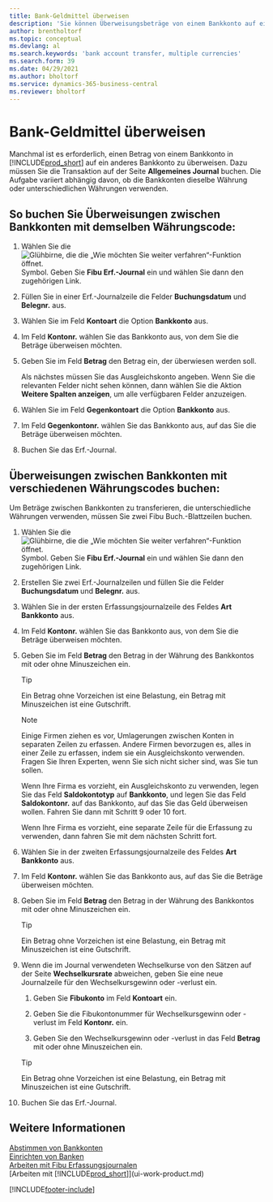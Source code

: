 ```yaml
---
title: Bank-Geldmittel überweisen
description: 'Sie können Überweisungsbeträge von einem Bankkonto auf ein anders übertragen, einschliesslich verschiedene Währungen, indem Sie die Transaktion im Fibu Erf.-Journal buchen.'
author: brentholtorf
ms.topic: conceptual
ms.devlang: al
ms.search.keywords: 'bank account transfer, multiple currencies'
ms.search.form: 39
ms.date: 04/29/2021
ms.author: bholtorf
ms.service: dynamics-365-business-central
ms.reviewer: bholtorf
---
```

# Bank-Geldmittel überweisen

Manchmal ist es erforderlich, einen Betrag von einem Bankkonto in [!INCLUDE[prod_short](includes/prod_short.md)] auf ein anderes Bankkonto zu überweisen. Dazu müssen Sie die Transaktion auf der Seite **Allgemeines Journal** buchen. Die Aufgabe variiert abhängig davon, ob die Bankkonten dieselbe Währung oder unterschiedlichen Währungen verwenden.

## So buchen Sie Überweisungen zwischen Bankkonten mit demselben Währungscode:

1. Wählen Sie die ![Glühbirne, die die „Wie möchten Sie weiter verfahren“-Funktion öffnet.](media/ui-search/search_small.png "Tell me-Funktion") Symbol. Geben Sie **Fibu Erf.-Journal** ein und wählen Sie dann den zugehörigen Link.
2. Füllen Sie in einer Erf.-Journalzeile die Felder **Buchungsdatum** und **Belegnr.** aus.
3. Wählen Sie im Feld **Kontoart** die Option **Bankkonto** aus.
4. Im Feld **Kontonr.** wählen Sie das Bankkonto aus, von dem Sie die Beträge überweisen möchten.
5. Geben Sie im Feld **Betrag** den Betrag ein, der überwiesen werden soll.

    Als nächstes müssen Sie das Ausgleichskonto angeben. Wenn Sie die relevanten Felder nicht sehen können, dann wählen Sie die Aktion **Weitere Spalten anzeigen**, um alle verfügbaren Felder anzuzeigen.
6. Wählen Sie im Feld **Gegenkontoart** die Option **Bankkonto** aus.
7. Im Feld **Gegenkontonr.** wählen Sie das Bankkonto aus, auf das Sie die Beträge überweisen möchten.
8. Buchen Sie das Erf.-Journal.

## Überweisungen zwischen Bankkonten mit verschiedenen Währungscodes buchen:

Um Beträge zwischen Bankkonten zu transferieren, die unterschiedliche Währungen verwenden, müssen Sie zwei Fibu Buch.-Blattzeilen buchen.

1. Wählen Sie die ![Glühbirne, die die „Wie möchten Sie weiter verfahren“-Funktion öffnet.](media/ui-search/search_small.png "Tell me-Funktion") Symbol. Geben Sie **Fibu Erf.-Journal** ein und wählen Sie dann den zugehörigen Link.
2. Erstellen Sie zwei Erf.-Journalzeilen und füllen Sie die Felder **Buchungsdatum** und **Belegnr.** aus.
3. Wählen Sie in der ersten Erfassungsjournalzeile des Feldes **Art** **Bankkonto** aus.
4. Im Feld **Kontonr.** wählen Sie das Bankkonto aus, von dem Sie die Beträge überweisen möchten.
5. Geben Sie im Feld **Betrag** den Betrag in der Währung des Bankkontos mit oder ohne Minuszeichen ein.

    > [!TIP]
    > Ein Betrag ohne Vorzeichen ist eine Belastung, ein Betrag mit Minuszeichen ist eine Gutschrift.

    > [!NOTE]
    > Einige Firmen ziehen es vor, Umlagerungen zwischen Konten in separaten Zeilen zu erfassen. Andere Firmen bevorzugen es, alles in einer Zeile zu erfassen, indem sie ein Ausgleichskonto verwenden. Fragen Sie Ihren Experten, wenn Sie sich nicht sicher sind, was Sie tun sollen.
    >
    > Wenn Ihre Firma es vorzieht, ein Ausgleichskonto zu verwenden, legen Sie das Feld **Saldokontotyp** auf **Bankkonto**, und legen Sie das Feld **Saldokontonr.** auf das Bankkonto, auf das Sie das Geld überweisen wollen. Fahren Sie dann mit Schritt 9 oder 10 fort.
    >
    > Wenn Ihre Firma es vorzieht, eine separate Zeile für die Erfassung zu verwenden, dann fahren Sie mit dem nächsten Schritt fort.
6. Wählen Sie in der zweiten Erfassungsjournalzeile des Feldes **Art** **Bankkonto** aus.
7. Im Feld **Kontonr.** wählen Sie das Bankkonto aus, auf das Sie die Beträge überweisen möchten.
8. Geben Sie im Feld **Betrag** den Betrag in der Währung des Bankkontos mit oder ohne Minuszeichen ein.

    > [!TIP]
    > Ein Betrag ohne Vorzeichen ist eine Belastung, ein Betrag mit Minuszeichen ist eine Gutschrift.
9. Wenn die im Journal verwendeten Wechselkurse von den Sätzen auf der Seite **Wechselkursrate** abweichen, geben Sie eine neue Journalzeile für den Wechselkursgewinn oder -verlust ein.  

    1. Geben Sie **Fibukonto** im Feld **Kontoart** ein.  

    2. Geben Sie die Fibukontonummer für Wechselkursgewinn oder -verlust im Feld **Kontonr.** ein.  

    3. Geben Sie den Wechselkursgewinn oder -verlust in das Feld **Betrag** mit oder ohne Minuszeichen ein.

    > [!TIP]
    > Ein Betrag ohne Vorzeichen ist eine Belastung, ein Betrag mit Minuszeichen ist eine Gutschrift.
10. Buchen Sie das Erf.-Journal.

## Weitere Informationen

[Abstimmen von Bankkonten](bank-manage-bank-accounts.md)  
[Einrichten von Banken](bank-setup-banking.md)  
[Arbeiten mit Fibu Erfassungsjournalen](ui-work-general-journals.md)  
[Arbeiten mit [!INCLUDE[prod_short](includes/prod_short.md)]](ui-work-product.md)


[!INCLUDE[footer-include](includes/footer-banner.md)]